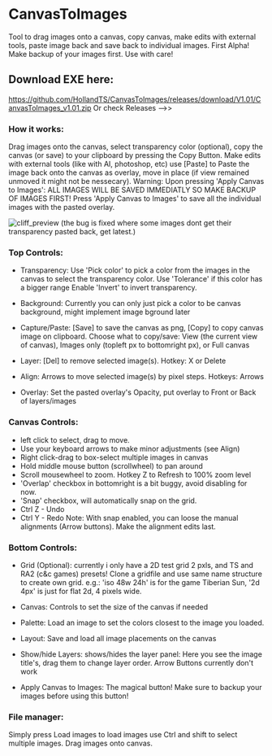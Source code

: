 # CanvasToImages
Tool to drag images onto a canvas, copy canvas, make edits with external tools, paste image back and save back to individual images.
First Alpha! Make backup of your images first. Use with care!

## Download EXE here:
https://github.com/HollandTS/CanvasToImages/releases/download/V1.01/CanvasToImages_v1.01.zip
Or check Releases -->>

### How it works: 
Drag images onto the canvas, select transparency color (optional), copy the canvas (or save) to your clipboard by pressing the Copy Button. 
Make edits with external tools (like with AI, photoshop, etc)
use [Paste] to Paste the image back onto the canvas as overlay, move in place (if view remained unmoved it might not be nessecary).
Warning: Upon pressing 'Apply Canvas to Images': ALL IMAGES WILL BE SAVED IMMEDIATLY SO MAKE BACKUP OF IMAGES FIRST!
Press 'Apply Canvas to Images' to save all the individual images with the pasted overlay.

![cliff_preview](https://github.com/user-attachments/assets/759b57b4-795d-4287-b470-825eec7fdd28)
(the bug is fixed where some images dont get their transparency pasted back, get latest.)

### Top Controls:

- Transparency:
Use 'Pick color' to pick a color from the images in the canvas to select the transparency color.
Use 'Tolerance' if this color has a bigger range
Enable 'Invert' to invert transparency.

- Background:
Currently you can only just pick a color to be canvas background, might implement image bground later

- Capture/Paste:
[Save] to save the canvas as png, [Copy] to copy canvas image on clipboard.
Choose what to copy/save: View (the current view of canvas), Images only (topleft px to bottomright px), or Full canvas

- Layer:
[Del] to remove selected image(s). Hotkey: X or Delete

- Align:
Arrows to move selected image(s) by pixel steps. Hotkeys: Arrows

- Overlay:
Set the pasted overlay's Opacity, put overlay to Front or Back of layers/images

### Canvas Controls:

- left click to select, drag to move.
- Use your keyboard arrows to make minor adjustments (see Align)
- Right click-drag to box-select multiple images in canvas
- Hold middle mouse button (scrollwheel) to pan around
- Scroll mousewheel to zoom. Hotkey Z to Refresh to 100% zoom level
- 'Overlap' checkbox in bottomright is a bit buggy, avoid disabling for now.
- 'Snap' checkbox, will automatically snap on the grid.
- Ctrl Z - Undo
- Ctrl Y - Redo
Note: With snap enabled, you can loose the manual alignments (Arrow buttons). Make the alignment edits last.

### Bottom Controls:

- Grid (Optional): currently i only have a 2D test grid 2 pxls, and TS and RA2 (c&c games) presets! Clone a gridfile and use same name structure to create own grid. e.g.: 'iso 48w 24h' is for the game Tiberian Sun, '2d 4px' is just for flat 2d, 4 pixels wide.
- Canvas: Controls to set the size of the canvas if needed
- Palette: Load an image to set the colors closest to the image you loaded.
- Layout: Save and load all image placements on the canvas
- Show/hide Layers: shows/hides the layer panel: Here you see the image title's, drag them to change layer order. Arrow Buttons currently don't work

- Apply Canvas to Images: The magical button! Make sure to backup your images before using this button!

### File manager:
Simply press Load images to load images
use Ctrl and shift to select multiple images. Drag images onto canvas.

